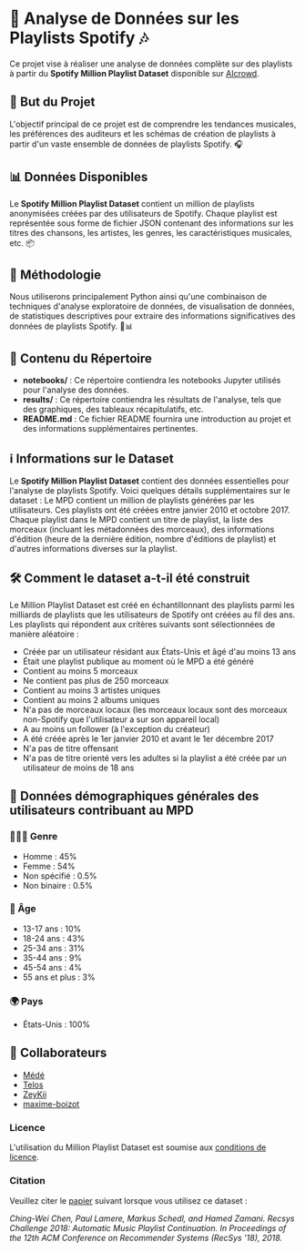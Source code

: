 # 🎵 Analyse de Données sur les Playlists Spotify 🎶

Ce projet vise à réaliser une analyse de données complète sur des playlists à partir du **Spotify Million Playlist Dataset** disponible sur [AIcrowd](https://www.aicrowd.com/challenges/spotify-million-playlist-dataset-challenge).

## 🚀 But du Projet
L'objectif principal de ce projet est de comprendre les tendances musicales, les préférences des auditeurs et les schémas de création de playlists à partir d'un vaste ensemble de données de playlists Spotify. 🎧

## 📊 Données Disponibles
Le **Spotify Million Playlist Dataset** contient un million de playlists anonymisées créées par des utilisateurs de Spotify. Chaque playlist est représentée sous forme de fichier JSON contenant des informations sur les titres des chansons, les artistes, les genres, les caractéristiques musicales, etc. 📦

## 🔬 Méthodologie
Nous utiliserons principalement Python ainsi qu'une combinaison de techniques d'analyse exploratoire de données, de visualisation de données, de statistiques descriptives pour extraire des informations significatives des données de playlists Spotify. 🐍📊

## 📂 Contenu du Répertoire
- **notebooks/** : Ce répertoire contiendra les notebooks Jupyter utilisés pour l'analyse des données.
- **results/** : Ce répertoire contiendra les résultats de l'analyse, tels que des graphiques, des tableaux récapitulatifs, etc.
- **README.md** : Ce fichier README fournira une introduction au projet et des informations supplémentaires pertinentes.

## ℹ️ Informations sur le Dataset
Le **Spotify Million Playlist Dataset** contient des données essentielles pour l'analyse de playlists Spotify. Voici quelques détails supplémentaires sur le dataset :
Le MPD contient un million de playlists générées par les utilisateurs. Ces playlists ont été créées entre janvier 2010 et octobre 2017. Chaque playlist dans le MPD contient un titre de playlist, la liste des morceaux (incluant les métadonnées des morceaux), des informations d'édition (heure de la dernière édition, nombre d'éditions de playlist) et d'autres informations diverses sur la playlist.

## 🛠️ Comment le dataset a-t-il été construit
Le Million Playlist Dataset est créé en échantillonnant des playlists parmi les milliards de playlists que les utilisateurs de Spotify ont créées au fil des ans. Les playlists qui répondent aux critères suivants sont sélectionnées de manière aléatoire :

 * Créée par un utilisateur résidant aux États-Unis et âgé d'au moins 13 ans
 * Était une playlist publique au moment où le MPD a été généré
 * Contient au moins 5 morceaux
 * Ne contient pas plus de 250 morceaux
 * Contient au moins 3 artistes uniques
 * Contient au moins 2 albums uniques
 * N'a pas de morceaux locaux (les morceaux locaux sont des morceaux non-Spotify que l'utilisateur a sur son appareil local)
 * A au moins un follower (à l'exception du créateur)
 * A été créée après le 1er janvier 2010 et avant le 1er décembre 2017
 * N'a pas de titre offensant
 * N'a pas de titre orienté vers les adultes si la playlist a été créée par un utilisateur de moins de 18 ans

## 👥 Données démographiques générales des utilisateurs contribuant au MPD

### 🧑‍🤝‍🧑 Genre
 * Homme : 45%
 * Femme : 54%
 * Non spécifié : 0.5%
 * Non binaire : 0.5%

### 📅 Âge
 * 13-17 ans : 10%
 * 18-24 ans : 43%
 * 25-34 ans : 31%
 * 35-44 ans : 9%
 * 45-54 ans : 4%
 * 55 ans et plus : 3%

### 🌍 Pays
 * États-Unis : 100%

 ## 👥 Collaborateurs
- [Médé](https://github.com/MeydeyNc)
- [Telos](https://github.com/Telooss)
- [ZeyKii](https://github.com/ZeyKii)
- [maxime-boizot](https://github.com/maxime-boizot)

### Licence
L'utilisation du Million Playlist Dataset est soumise aux [conditions de licence](https://www.aicrowd.com/challenges/spotify-million-playlist-dataset-challenge/challenge_rules).

### Citation
Veuillez citer le [papier](https://dl.acm.org/doi/abs/10.1145/3240323.3240342) suivant lorsque vous utilisez ce dataset :

*Ching-Wei Chen, Paul Lamere, Markus Schedl, and Hamed Zamani. Recsys Challenge 2018: Automatic Music Playlist Continuation. In Proceedings of the 12th ACM Conference on Recommender Systems (RecSys ’18), 2018.*
